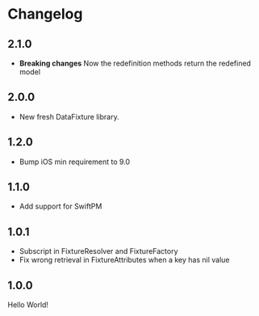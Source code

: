 # Changelog

## 2.1.0
- **Breaking changes** Now the redefinition methods return the redefined model

## 2.0.0
- New fresh DataFixture library.

## 1.2.0
- Bump iOS min requirement to 9.0

## 1.1.0
- Add support for SwiftPM

## 1.0.1
- Subscript in FixtureResolver and FixtureFactory
- Fix wrong retrieval in FixtureAttributes when a key has nil value

## 1.0.0
Hello World!
